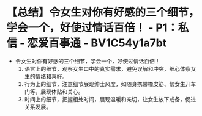 # 【总结】令女生对你有好感的三个细节，学会一个，好使过情话百倍！ - P1：私信 - 恋爱百事通 - BV1C54y1a7bt

-   令女生对你有好感的三个细节，学会一个，好使过情话百倍！
    1.  语言上的细节，观察女生口中的真实需求，避免误解和冲突，细心体察女生的情绪和喜好。
    2.  行为上的细节，注意细节展现绅士风度，如随身携带橡皮筋、帮女生开车门等，展现体贴和关心。
    3.  时间上的细节，把握相处时间，展现温暖和亲切，让女生放下戒备，促进关系发展。